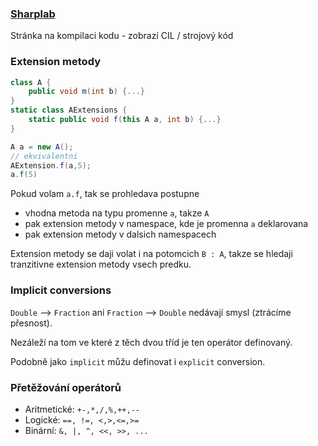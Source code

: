 ### [Sharplab](https://sharplab.io/)

Stránka na kompilaci kodu - zobrazí CIL / strojový kód

### Extension metody

```c#
class A {
    public void m(int b) {...}
}
static class AExtensions {
    static public void f(this A a, int b) {...}
}

A a = new A();
// ekvivalentni
AExtension.f(a,5);
a.f(5)
```

Pokud volam `a.f`, tak se prohledava postupne

- vhodna metoda na typu promenne `a`, takze `A`
- pak extension metody v namespace, kde je promenna `a` deklarovana
- pak extension metody v dalsich namespacech

Extension metody se daji volat i na potomcich `B : A`, takze se hledaji tranzitivne extension metody vsech predku.

### Implicit conversions

`Double` --> `Fraction` ani `Fraction` --> `Double` nedávají smysl (ztrácíme přesnost).

Nezáleží na tom ve které z těch dvou tříd je ten operátor definovaný.

Podobně jako `implicit` můžu definovat i `explicit` conversion.

### Přetěžování operátorů

- Aritmetické: `+-,*,/,%,++,--`
- Logické: `==, !=, <,>,<=,>=`
- Binární: `&, |, ^, <<, >>, ...`
